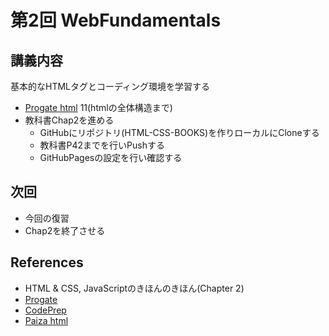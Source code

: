 # 第2回 WebFundamentals

## 講義内容

基本的なHTMLタグとコーディング環境を学習する

- [Progate html](https://prog-8.com/courses/html) 11(htmlの全体構造まで)
- 教科書Chap2を進める
  - GitHubにリポジトリ(HTML-CSS-BOOKS)を作りローカルにCloneする
  - 教科書P42までを行いPushする
  - GitHubPagesの設定を行い確認する

## 次回

- 今回の復習
- Chap2を終了させる

## References

- HTML & CSS, JavaScriptのきほんのきほん(Chapter 2)
- [Progate](https://prog-8.com/)
- [CodePrep](https://codeprep.jp/)
- [Paiza html](https://paiza.jp/works/html/primer)
